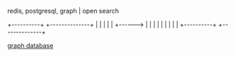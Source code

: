 redis, postgresql, graph | open search

+----------+      +--------------+
|          |      |              |
|          +------>              |
|          |      |              |
|          |      |              |
+----------+      +--------------+

[graph database](graph%20database.md)

